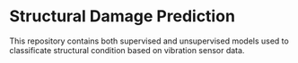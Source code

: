 # Structural Damage Prediction
This repository contains both supervised and unsupervised models used to classificate structural condition based on vibration sensor data.
